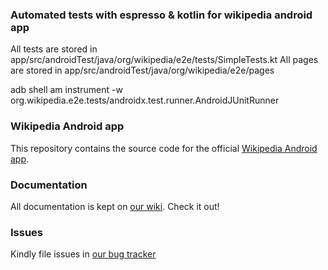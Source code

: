 ### Automated tests with espresso & kotlin for wikipedia android app

All tests are stored in app/src/androidTest/java/org/wikipedia/e2e/tests/SimpleTests.kt
All pages are stored in app/src/androidTest/java/org/wikipedia/e2e/pages

adb shell am instrument -w org.wikipedia.e2e.tests/androidx.test.runner.AndroidJUnitRunner


### Wikipedia Android app

This repository contains the source code for the official [Wikipedia Android app](https://play.google.com/store/apps/details?id=org.wikipedia).

### Documentation

All documentation is kept on [our wiki](https://www.mediawiki.org/wiki/Wikimedia_Apps/Team/Android/App_hacking). Check it out!

### Issues

Kindly file issues in [our bug tracker][1]


[1]: https://phabricator.wikimedia.org/maniphest/task/edit/form/10/?title=&projects=wikipedia-android-app-backlog&points=1&description=%3D%3D%3D+Steps+to+reproduce%0A%23+%0A%23+%0A%23+%0A%0A%3D%3D%3D+Expected+results%0A%0A%3D%3D%3D+Actual+results%0A%0A%3D%3D%3D+Stack%20trace%0A%60%60%60lines%3D10%0A(Optional%20logcat%20output)%0A%60%60%60%0A%0A%3D%3D%3D+Environments+observed%0A**App+version%3A+**+%0A**Android+OS+versions%3A**+%0A**Device+model%3A**+%0A**Device+language%3A**
